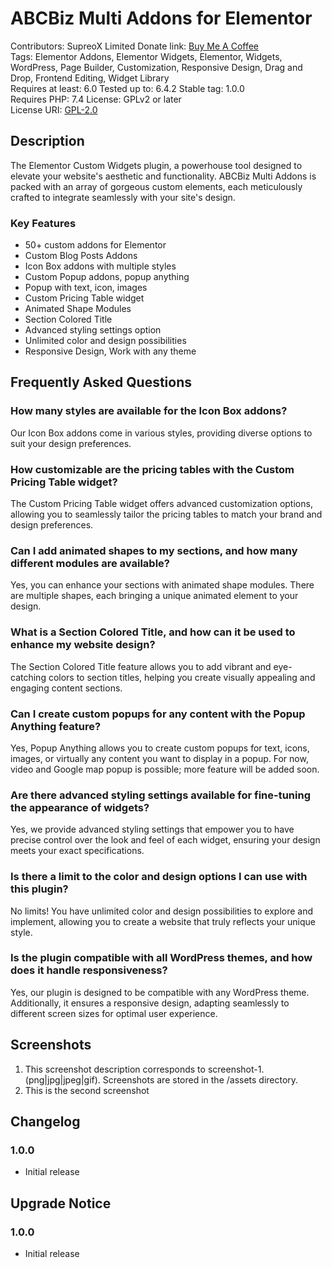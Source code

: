 # ABCBiz Multi Addons for Elementor
Contributors: SupreoX Limited
Donate link: [Buy Me A Coffee](https://www.paypal.com/donate/?hosted_button_id=AFMAVLDRP26K4)  
Tags: Elementor Addons, Elementor Widgets, Elementor, Widgets, WordPress, Page Builder, Customization, Responsive Design, Drag and Drop, Frontend Editing, Widget Library\
Requires at least: 6.0 
Tested up to: 6.4.2 
Stable tag: 1.0.0  
Requires PHP: 7.4
License: GPLv2 or later  
License URI: [GPL-2.0](https://www.gnu.org/licenses/gpl-2.0.html)

## Description
The Elementor Custom Widgets plugin, a powerhouse tool designed to elevate your website's aesthetic and functionality. ABCBiz Multi Addons is packed with an array of gorgeous custom elements, each meticulously crafted to integrate seamlessly with your site's design.

### Key Features
- 50+ custom addons for Elementor
- Custom Blog Posts Addons
- Icon Box addons with multiple styles
- Custom Popup addons, popup anything
- Popup with text, icon, images
- Custom Pricing Table widget
- Animated Shape Modules
- Section Colored Title
- Advanced styling settings option
- Unlimited color and design possibilities
- Responsive Design, Work with any theme

## Frequently Asked Questions

### How many styles are available for the Icon Box addons?
Our Icon Box addons come in various styles, providing diverse options to suit your design preferences.

### How customizable are the pricing tables with the Custom Pricing Table widget?
The Custom Pricing Table widget offers advanced customization options, allowing you to seamlessly tailor the pricing tables to match your brand and design preferences.

### Can I add animated shapes to my sections, and how many different modules are available?
Yes, you can enhance your sections with animated shape modules. There are multiple shapes, each bringing a unique animated element to your design.

### What is a Section Colored Title, and how can it be used to enhance my website design?
The Section Colored Title feature allows you to add vibrant and eye-catching colors to section titles, helping you create visually appealing and engaging content sections.

### Can I create custom popups for any content with the Popup Anything feature?
Yes, Popup Anything allows you to create custom popups for text, icons, images, or virtually any content you want to display in a popup. For now, video and Google map popup is possible; more feature will be added soon.

### Are there advanced styling settings available for fine-tuning the appearance of widgets?
Yes, we provide advanced styling settings that empower you to have precise control over the look and feel of each widget, ensuring your design meets your exact specifications.

### Is there a limit to the color and design options I can use with this plugin?
No limits! You have unlimited color and design possibilities to explore and implement, allowing you to create a website that truly reflects your unique style.

### Is the plugin compatible with all WordPress themes, and how does it handle responsiveness?
Yes, our plugin is designed to be compatible with any WordPress theme. Additionally, it ensures a responsive design, adapting seamlessly to different screen sizes for optimal user experience.

## Screenshots

1. This screenshot description corresponds to screenshot-1.(png|jpg|jpeg|gif). Screenshots are stored in the /assets directory.
2. This is the second screenshot

## Changelog

### 1.0.0
- Initial release

## Upgrade Notice

### 1.0.0
- Initial release
